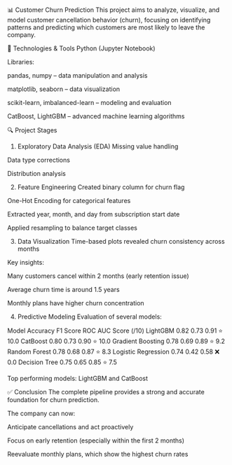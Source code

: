 📊 Customer Churn Prediction
This project aims to analyze, visualize, and model customer cancellation behavior (churn), focusing on identifying patterns and predicting which customers are most likely to leave the company.

🧠 Technologies & Tools
Python (Jupyter Notebook)

Libraries:

pandas, numpy – data manipulation and analysis

matplotlib, seaborn – data visualization

scikit-learn, imbalanced-learn – modeling and evaluation

CatBoost, LightGBM – advanced machine learning algorithms

🔍 Project Stages
1. Exploratory Data Analysis (EDA)
Missing value handling

Data type corrections

Distribution analysis

2. Feature Engineering
Created binary column for churn flag

One-Hot Encoding for categorical features

Extracted year, month, and day from subscription start date

Applied resampling to balance target classes

3. Data Visualization
Time-based plots revealed churn consistency across months

Key insights:

Many customers cancel within 2 months (early retention issue)

Average churn time is around 1.5 years

Monthly plans have higher churn concentration

4. Predictive Modeling
Evaluation of several models:

Model	Accuracy	F1 Score	ROC AUC	Score (/10)
LightGBM	0.82	0.73	0.91	⭐ 10.0
CatBoost	0.80	0.73	0.90	⭐ 10.0
Gradient Boosting	0.78	0.69	0.89	⭐ 9.2
Random Forest	0.78	0.68	0.87	⭐ 8.3
Logistic Regression	0.74	0.42	0.58	❌ 0.0
Decision Tree	0.75	0.65	0.85	⭐ 7.5

Top performing models: LightGBM and CatBoost

✅ Conclusion
The complete pipeline provides a strong and accurate foundation for churn prediction.

The company can now:

Anticipate cancellations and act proactively

Focus on early retention (especially within the first 2 months)

Reevaluate monthly plans, which show the highest churn rates
